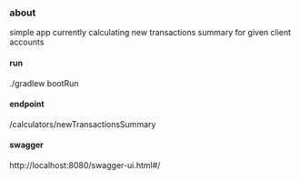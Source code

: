 ### about
simple app currently calculating new transactions summary for given client accounts

#### run
 ./gradlew bootRun

#### endpoint
/calculators/newTransactionsSummary

#### swagger
http://localhost:8080/swagger-ui.html#/
